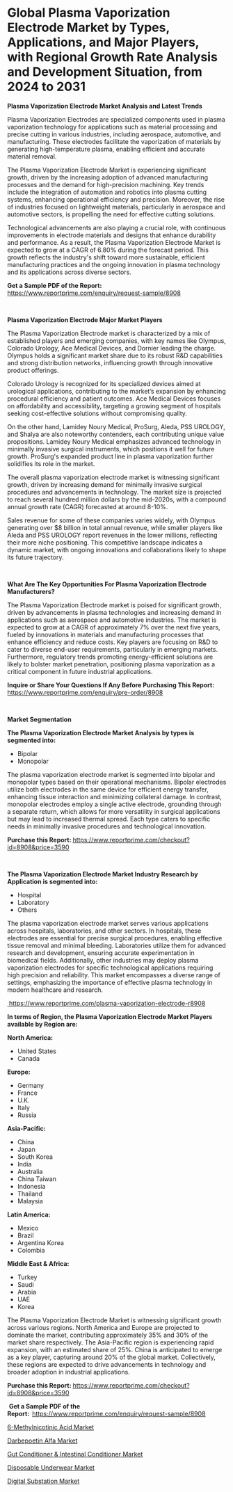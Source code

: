 <p><h1>Global Plasma Vaporization Electrode Market by Types, Applications, and Major Players, with Regional Growth Rate Analysis and Development Situation, from 2024 to 2031</h1></p><p><strong>Plasma Vaporization Electrode Market Analysis and Latest Trends</strong></p>
<p><p>Plasma Vaporization Electrodes are specialized components used in plasma vaporization technology for applications such as material processing and precise cutting in various industries, including aerospace, automotive, and manufacturing. These electrodes facilitate the vaporization of materials by generating high-temperature plasma, enabling efficient and accurate material removal.</p><p>The Plasma Vaporization Electrode Market is experiencing significant growth, driven by the increasing adoption of advanced manufacturing processes and the demand for high-precision machining. Key trends include the integration of automation and robotics into plasma cutting systems, enhancing operational efficiency and precision. Moreover, the rise of industries focused on lightweight materials, particularly in aerospace and automotive sectors, is propelling the need for effective cutting solutions.</p><p>Technological advancements are also playing a crucial role, with continuous improvements in electrode materials and designs that enhance durability and performance. As a result, the Plasma Vaporization Electrode Market is expected to grow at a CAGR of 6.80% during the forecast period. This growth reflects the industry's shift toward more sustainable, efficient manufacturing practices and the ongoing innovation in plasma technology and its applications across diverse sectors.</p></p>
<p><strong>Get a Sample PDF of the Report:&nbsp;</strong> <a href="https://www.reportprime.com/enquiry/request-sample/8908?utm_campaign=1133&utm_medium=2&utm_source=Github&utm_content=ia&utm_term=28112024&utm_id=plasma-vaporization-electrode">https://www.reportprime.com/enquiry/request-sample/8908</a></p>
<p>&nbsp;</p>
<p><strong>Plasma Vaporization Electrode Major Market Players</strong></p>
<p><p>The Plasma Vaporization Electrode market is characterized by a mix of established players and emerging companies, with key names like Olympus, Colorado Urology, Ace Medical Devices, and Dornier leading the charge. Olympus holds a significant market share due to its robust R&D capabilities and strong distribution networks, influencing growth through innovative product offerings.</p><p>Colorado Urology is recognized for its specialized devices aimed at urological applications, contributing to the market’s expansion by enhancing procedural efficiency and patient outcomes. Ace Medical Devices focuses on affordability and accessibility, targeting a growing segment of hospitals seeking cost-effective solutions without compromising quality.</p><p>On the other hand, Lamidey Noury Medical, ProSurg, Aleda, PSS UROLOGY, and Shalya are also noteworthy contenders, each contributing unique value propositions. Lamidey Noury Medical emphasizes advanced technology in minimally invasive surgical instruments, which positions it well for future growth. ProSurg's expanded product line in plasma vaporization further solidifies its role in the market.</p><p>The overall plasma vaporization electrode market is witnessing significant growth, driven by increasing demand for minimally invasive surgical procedures and advancements in technology. The market size is projected to reach several hundred million dollars by the mid-2020s, with a compound annual growth rate (CAGR) forecasted at around 8-10%.</p><p>Sales revenue for some of these companies varies widely, with Olympus generating over $8 billion in total annual revenue, while smaller players like Aleda and PSS UROLOGY report revenues in the lower millions, reflecting their more niche positioning. This competitive landscape indicates a dynamic market, with ongoing innovations and collaborations likely to shape its future trajectory.</p></p>
<p>&nbsp;</p>
<p><strong>What Are The Key Opportunities For Plasma Vaporization Electrode Manufacturers?</strong></p>
<p><p>The Plasma Vaporization Electrode market is poised for significant growth, driven by advancements in plasma technologies and increasing demand in applications such as aerospace and automotive industries. The market is expected to grow at a CAGR of approximately 7% over the next five years, fueled by innovations in materials and manufacturing processes that enhance efficiency and reduce costs. Key players are focusing on R&D to cater to diverse end-user requirements, particularly in emerging markets. Furthermore, regulatory trends promoting energy-efficient solutions are likely to bolster market penetration, positioning plasma vaporization as a critical component in future industrial applications.</p></p>
<p><strong>Inquire or Share Your Questions If Any Before Purchasing This Report:</strong> <a href="https://www.reportprime.com/enquiry/pre-order/8908?utm_campaign=1133&utm_medium=2&utm_source=Github&utm_content=ia&utm_term=28112024&utm_id=plasma-vaporization-electrode">https://www.reportprime.com/enquiry/pre-order/8908</a></p>
<p>&nbsp;</p>
<p><strong>Market Segmentation</strong></p>
<p><strong>The Plasma Vaporization Electrode Market Analysis by types is segmented into:</strong></p>
<p><ul><li>Bipolar</li><li>Monopolar</li></ul></p>
<p><p>The plasma vaporization electrode market is segmented into bipolar and monopolar types based on their operational mechanisms. Bipolar electrodes utilize both electrodes in the same device for efficient energy transfer, enhancing tissue interaction and minimizing collateral damage. In contrast, monopolar electrodes employ a single active electrode, grounding through a separate return, which allows for more versatility in surgical applications but may lead to increased thermal spread. Each type caters to specific needs in minimally invasive procedures and technological innovation.</p></p>
<p><strong>Purchase this Report:&nbsp;</strong><a href="https://www.reportprime.com/checkout?id=8908&price=3590&utm_campaign=1133&utm_medium=2&utm_source=Github&utm_content=ia&utm_term=28112024&utm_id=plasma-vaporization-electrode">https://www.reportprime.com/checkout?id=8908&price=3590</a></p>
<p>&nbsp;</p>
<p><strong>The Plasma Vaporization Electrode Market Industry Research by Application is segmented into:</strong></p>
<p><ul><li>Hospital</li><li>Laboratory</li><li>Others</li></ul></p>
<p><p>The plasma vaporization electrode market serves various applications across hospitals, laboratories, and other sectors. In hospitals, these electrodes are essential for precise surgical procedures, enabling effective tissue removal and minimal bleeding. Laboratories utilize them for advanced research and development, ensuring accurate experimentation in biomedical fields. Additionally, other industries may deploy plasma vaporization electrodes for specific technological applications requiring high precision and reliability. This market encompasses a diverse range of settings, emphasizing the importance of effective plasma technology in modern healthcare and research.</p></p>
<p><a href="https://www.reportprime.com/plasma-vaporization-electrode-r8908?utm_campaign=1133&utm_medium=2&utm_source=Github&utm_content=ia&utm_term=28112024&utm_id=plasma-vaporization-electrode">&nbsp;https://www.reportprime.com/plasma-vaporization-electrode-r8908</a></p>
<p><strong>In terms of Region, the Plasma Vaporization Electrode Market Players available by Region are:</strong></p>
<p>
    <p> <strong> North America: </strong>
        <ul>
            <li>United States</li>
            <li>Canada</li>
        </ul>
        </p> 
    <p> <strong> Europe: </strong>
        <ul>
            <li>Germany</li>
            <li>France</li>
            <li>U.K.</li>
            <li>Italy</li>
            <li>Russia</li>
        </ul>
        </p> 
    <p> <strong> Asia-Pacific: </strong>
        <ul>
            <li>China</li>
            <li>Japan</li>
            <li>South Korea</li>
            <li>India</li>
            <li>Australia</li>
            <li>China Taiwan</li>
            <li>Indonesia</li>
            <li>Thailand</li>
            <li>Malaysia</li>
        </ul>
        </p> 
    <p> <strong> Latin America: </strong>
        <ul>
            <li>Mexico</li>
            <li>Brazil</li>
            <li>Argentina Korea</li>
            <li>Colombia</li>
        </ul>
        </p> 
    <p> <strong> Middle East & Africa: </strong>
        <ul>
            <li>Turkey</li>
            <li>Saudi</li>
            <li>Arabia</li>
            <li>UAE</li>
            <li>Korea</li>
        </ul>
    </p>
    </p>
<p><p>The Plasma Vaporization Electrode Market is witnessing significant growth across various regions. North America and Europe are projected to dominate the market, contributing approximately 35% and 30% of the market share respectively. The Asia-Pacific region is experiencing rapid expansion, with an estimated share of 25%. China is anticipated to emerge as a key player, capturing around 20% of the global market. Collectively, these regions are expected to drive advancements in technology and broader adoption in industrial applications.</p></p>
<p><strong>Purchase this Report: </strong><a href="https://www.reportprime.com/checkout?id=8908&price=3590&utm_campaign=1133&utm_medium=2&utm_source=Github&utm_content=ia&utm_term=28112024&utm_id=plasma-vaporization-electrode">https://www.reportprime.com/checkout?id=8908&price=3590</a></p>
<p>&nbsp;<strong>Get a Sample PDF of the Report:&nbsp;&nbsp;</strong><a href="https://www.reportprime.com/enquiry/request-sample/8908?utm_campaign=1133&utm_medium=2&utm_source=Github&utm_content=ia&utm_term=28112024&utm_id=plasma-vaporization-electrode">https://www.reportprime.com/enquiry/request-sample/8908</a></p>
<p><strong></strong></p>
<p><p><a href="https://issuu.com/reportprime-2/docs/6-methylnicotinic-acid-market-size-_83a4c6e12efb18?utm_campaign=1133&utm_medium=2&utm_source=Github&utm_content=ia&utm_term=28112024&utm_id=plasma-vaporization-electrode">6-Methylnicotinic Acid Market</a></p><p><a href="https://www.linkedin.com/pulse/expert-analysis-darbepoetin-alfa-market-dynamics-expected-73-lhokf?utm_campaign=1133&utm_medium=2&utm_source=Github&utm_content=ia&utm_term=28112024&utm_id=plasma-vaporization-electrode">Darbepoetin Alfa Market</a></p><p><a href="https://issuu.com/reportprime-2/docs/gut-conditioner-intestinal-conditio_8c325fdfd59718?utm_campaign=1133&utm_medium=2&utm_source=Github&utm_content=ia&utm_term=28112024&utm_id=plasma-vaporization-electrode">Gut Conditioner & Intestinal Conditioner Market</a></p><p><a href="https://www.linkedin.com/pulse/disposable-underwear-market-emerging-trends-future-prospects-b8qne?utm_campaign=1133&utm_medium=2&utm_source=Github&utm_content=ia&utm_term=28112024&utm_id=plasma-vaporization-electrode">Disposable Underwear Market</a></p><p><a href="https://www.linkedin.com/pulse/digital-substation-market-trends-growth-outlook-2024-2031-uczge?utm_campaign=1133&utm_medium=2&utm_source=Github&utm_content=ia&utm_term=28112024&utm_id=plasma-vaporization-electrode">Digital Substation Market</a></p></p>